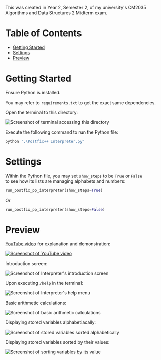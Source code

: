 This was created in Year 2, Semester 2, of my university's CM2035 Algorithms and Data Structures 2 Midterm exam.

# Table of Contents

-   [Getting Started](#getting-started)
-   [Settings](#settings)
-   [Preview](#preview)

# Getting Started

Ensure Python is installed.

You may refer to `requirements.txt` to get the exact same dependencies.

Open the terminal to this directory:

![Screenshot of terminal accessing this directory](https://github.com/user-attachments/assets/21860ebd-66c7-4945-a7ec-d3ec7f678324)

Execute the following command to run the Python file:

```powershell
python '.\Postfix++ Interpreter.py'
```

# Settings

Within the Python file, you may set `show_steps` to be `True` or `False`\
to see how its lists are managing alphabets and numbers:

```python
run_postfix_pp_interpreter(show_steps=True)
```

Or

```python
run_postfix_pp_interpreter(show_steps=False)
```

# Preview

[YouTube video](https://youtu.be/vBWZ51Hc-7w) for explanation and demonstration:

[![Screenshot of YouTube video](https://github.com/user-attachments/assets/7a20daa3-5da7-416a-adaa-4bebd0c36201)](https://youtu.be/vBWZ51Hc-7w)

Introduction screen:

![Screenshot of Interpreter's introduction screen](https://github.com/user-attachments/assets/02d01b2c-520c-4089-bcf5-0730bde4cb76)

Upon executing `/help` in the terminal:

![Screenshot of Interpreter's help menu](https://github.com/user-attachments/assets/013f63a5-9d8e-40c3-9897-7d5f611e9b07)

Basic arithmetic calculations:

![Screenshot of basic arithmetic calculations](https://github.com/user-attachments/assets/9238a209-7e05-4f10-b673-77e717a8ee12)

Displaying stored variables alphabetiacally:

![Screenshot of stored variables sorted alphabetically](https://github.com/user-attachments/assets/95674826-8a3c-49d8-a431-7fa180b9f961)

Displaying stored variables sorted by their values:

![Screenshot of sorting variables by its value](https://github.com/user-attachments/assets/0efca7df-ff92-48e2-ab96-572eaf170948)
